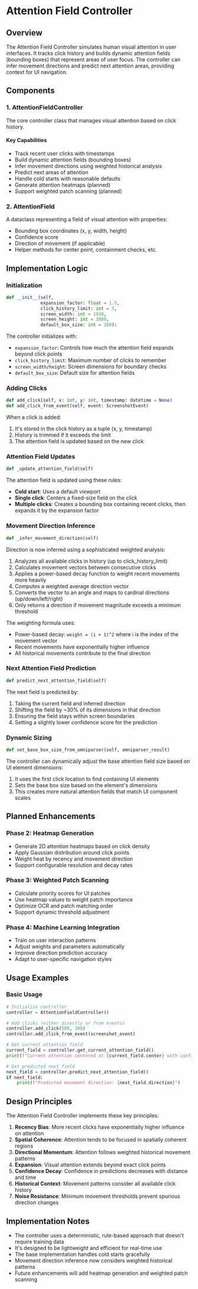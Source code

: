 # Attention Field Controller

## Overview

The Attention Field Controller simulates human visual attention in user interfaces. It tracks click history and builds dynamic attention fields (bounding boxes) that represent areas of user focus. The controller can infer movement directions and predict next attention areas, providing context for UI navigation.

## Components

### 1. AttentionFieldController

The core controller class that manages visual attention based on click history.

#### Key Capabilities

- Track recent user clicks with timestamps
- Build dynamic attention fields (bounding boxes)
- Infer movement directions using weighted historical analysis
- Predict next areas of attention
- Handle cold starts with reasonable defaults
- Generate attention heatmaps (planned)
- Support weighted patch scanning (planned)

### 2. AttentionField

A dataclass representing a field of visual attention with properties:

- Bounding box coordinates (x, y, width, height)
- Confidence score
- Direction of movement (if applicable)
- Helper methods for center point, containment checks, etc.

## Implementation Logic

### Initialization

```python
def __init__(self, 
             expansion_factor: float = 1.5, 
             click_history_limit: int = 5,
             screen_width: int = 1920, 
             screen_height: int = 1080,
             default_box_size: int = 200):
```

The controller initializes with:
- `expansion_factor`: Controls how much the attention field expands beyond click points
- `click_history_limit`: Maximum number of clicks to remember
- `screen_width/height`: Screen dimensions for boundary checks
- `default_box_size`: Default size for attention fields

### Adding Clicks

```python
def add_click(self, x: int, y: int, timestamp: datetime = None)
def add_click_from_event(self, event: ScreenshotEvent)
```

When a click is added:
1. It's stored in the click history as a tuple (x, y, timestamp)
2. History is trimmed if it exceeds the limit
3. The attention field is updated based on the new click

### Attention Field Updates

```python
def _update_attention_field(self)
```

The attention field is updated using these rules:
- **Cold start**: Uses a default viewport
- **Single click**: Centers a fixed-size field on the click
- **Multiple clicks**: Creates a bounding box containing recent clicks, then expands it by the expansion factor

### Movement Direction Inference

```python
def _infer_movement_direction(self)
```

Direction is now inferred using a sophisticated weighted analysis:
1. Analyzes all available clicks in history (up to click_history_limit)
2. Calculates movement vectors between consecutive clicks
3. Applies a power-based decay function to weight recent movements more heavily
4. Computes a weighted average direction vector
5. Converts the vector to an angle and maps to cardinal directions (up/down/left/right)
6. Only returns a direction if movement magnitude exceeds a minimum threshold

The weighting formula uses:
- Power-based decay: `weight = (i + 1)^2` where i is the index of the movement vector
- Recent movements have exponentially higher influence
- All historical movements contribute to the final direction

### Next Attention Field Prediction

```python
def predict_next_attention_field(self)
```

The next field is predicted by:
1. Taking the current field and inferred direction
2. Shifting the field by ~30% of its dimensions in that direction
3. Ensuring the field stays within screen boundaries
4. Setting a slightly lower confidence score for the prediction

### Dynamic Sizing

```python
def set_base_box_size_from_omniparser(self, omniparser_result)
```

The controller can dynamically adjust the base attention field size based on UI element dimensions:
1. It uses the first click location to find containing UI elements
2. Sets the base box size based on the element's dimensions
3. This creates more natural attention fields that match UI component scales

## Planned Enhancements

### Phase 2: Heatmap Generation
- Generate 2D attention heatmaps based on click density
- Apply Gaussian distribution around click points
- Weight heat by recency and movement direction
- Support configurable resolution and decay rates

### Phase 3: Weighted Patch Scanning
- Calculate priority scores for UI patches
- Use heatmap values to weight patch importance
- Optimize OCR and patch matching order
- Support dynamic threshold adjustment

### Phase 4: Machine Learning Integration
- Train on user interaction patterns
- Adjust weights and parameters automatically
- Improve direction prediction accuracy
- Adapt to user-specific navigation styles

## Usage Examples

### Basic Usage

```python
# Initialize controller
controller = AttentionFieldController()

# Add clicks (either directly or from events)
controller.add_click(500, 300)
controller.add_click_from_event(screenshot_event)

# Get current attention field
current_field = controller.get_current_attention_field()
print(f"Current attention centered at {current_field.center} with confidence {current_field.confidence}")

# Get predicted next field
next_field = controller.predict_next_attention_field()
if next_field:
    print(f"Predicted movement direction: {next_field.direction}")
```

## Design Principles

The Attention Field Controller implements these key principles:

1. **Recency Bias**: More recent clicks have exponentially higher influence on attention
2. **Spatial Coherence**: Attention tends to be focused in spatially coherent regions
3. **Directional Momentum**: Attention follows weighted historical movement patterns
4. **Expansion**: Visual attention extends beyond exact click points
5. **Confidence Decay**: Confidence in predictions decreases with distance and time
6. **Historical Context**: Movement patterns consider all available click history
7. **Noise Resistance**: Minimum movement thresholds prevent spurious direction changes

## Implementation Notes

- The controller uses a deterministic, rule-based approach that doesn't require training data
- It's designed to be lightweight and efficient for real-time use
- The base implementation handles cold starts gracefully
- Movement direction inference now considers weighted historical patterns
- Future enhancements will add heatmap generation and weighted patch scanning 